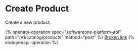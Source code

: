 # Create Product

Create a new product.

{% openapi-operation spec="softwareone-platform-api" path="/v1/catalog/products" method="post" %}
[Broken link](broken-reference)
{% endopenapi-operation %}
